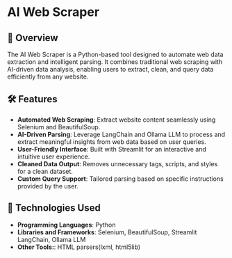 # AI Web Scraper  

## 📖 Overview  
The AI Web Scraper is a Python-based tool designed to automate web data extraction and intelligent parsing. It combines traditional web scraping with AI-driven data analysis, enabling users to extract, clean, and query data efficiently from any website.  

## 🛠️ Features  
- **Automated Web Scraping**: Extract website content seamlessly using Selenium and BeautifulSoup.  
- **AI-Driven Parsing**: Leverage LangChain and Ollama LLM to process and extract meaningful insights from web data based on user queries.  
- **User-Friendly Interface**: Built with Streamlit for an interactive and intuitive user experience.  
- **Cleaned Data Output**: Removes unnecessary tags, scripts, and styles for a clean dataset.  
- **Custom Query Support**: Tailored parsing based on specific instructions provided by the user.  

## 🧰 Technologies Used
- **Programming Languages**: Python
- **Libraries and Frameworks**: 
      Selenium, BeautifulSoup, Streamlit
      LangChain, Ollama LLM
- **Other Tools:**: HTML parsers(lxml, html5lib)


